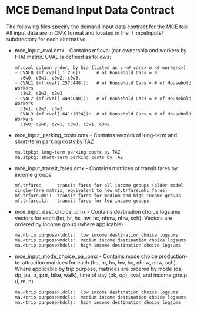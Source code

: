 # MCE Demand Input Data Contract

The following files specify the demand input data contract for the MCE tool. All input data are in OMX format and located in the ./\_mceInputs/ subdirectory for each alternative.
 
  - mce_input_cval.omx - Contains mf.cval (car ownership and workers by HIA) matrix. CVAL is defined as follows:
        
        mf.cval column order, by hia (listed as c <# cars> w <# workers>)
        - CVAL0 (mf.cval[,1:256]):     # of Household Cars = 0
          c0w0, c0w1, c0w2, c0w3,
        - CVAL1 (mf.cval[,257:448]):   # of Household Cars < # of Household Workers
          c1w2, c1w3, c2w3
        - CVAL2 (mf.cval[,449:640]):   # of Household Cars = # of Household Workers
          c1w1, c2w2, c3w3 
        - CVAL3 (mf.cval[,641:1024]):  # of Household Cars > # of Household Workers
          c1w0, c2w0, c2w1, c3w0, c3w1, c3w2
   
  - mce_input_parking_costs.omx - Contains vectors of long-term and short-term parking costs by TAZ
  
        ma.ltpkg: long-term parking costs by TAZ
        ma.stpkg: short-term parking costs by TAZ
   
  - mce_input_transit_fares.omx - Contains matrices of transit fares by income groups
  
        mf.trfare:      transit fares for all income groups (older model single-fare matrix, equivalent to new mf.trfare.mhi fares)
        mf.trfare.mhi:  transit fares for medium and high income groups
        mf.trfare.li:   transit fares for low income groups

  - mce_input_dest_choice_<trip purpose>.omx - Contains destination choice logsums vectors for each <trip purpose> (ho, hr, hs, hw, hc, nhnw, nhw, sch). Vectors are ordered by income group (where applicable)
  
        ma.<trip purpose>ldcls:  low income destination choice logsums
        ma.<trip purpose>mdcls:  medium income destination choice logsums
        ma.<trip purpose>hdcls:  high income destination choice logsums

  - mce_input_mode_choice_pa_<trip purpose>.omx - Contains mode choice production-to-attraction matrices for each <trip purpose> (ho, hr, hs, hw, hc, nhnw, nhw, sch). Where applicable by trip purpose, matrices are ordered by mode (da, dp, pa, tr, prtr, bike, walk), time of day (pk, op), cval, and income group (l, m, h)
  
        ma.<trip purpose>ldcls:  low income destination choice logsums
        ma.<trip purpose>mdcls:  medium income destination choice logsums
        ma.<trip purpose>hdcls:  high income destination choice logsums
